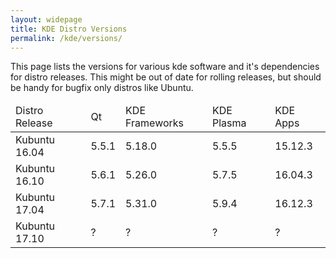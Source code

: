 ```yaml
---
layout: widepage
title: KDE Distro Versions
permalink: /kde/versions/
---
```


This page lists the versions for various kde software and it's dependencies for distro releases. This might be out of date for rolling releases, but should be handy for bugfix only distros like Ubuntu.

<table>
  <thead>
    <tr>
      <td>Distro Release</td>
      <td>Qt</td>
      <td>KDE Frameworks</td>
      <td>KDE Plasma</td>
      <td>KDE Apps</td>
    </tr>
  </thead>
  <tbody>
    <tr>
      <td>Kubuntu 16.04</td>
      <td title="qt">5.5.1</td>
      <td title="frameworks">5.18.0</td>
      <td title="plasma">5.5.5</td>
      <td title="apps">15.12.3</td>
    </tr>
    <tr>
      <td>Kubuntu 16.10</td>
      <td title="qt">5.6.1</td>
      <td title="frameworks">5.26.0</td>
      <td title="plasma">5.7.5</td>
      <td title="apps">16.04.3</td>
    </tr>
    <tr>
      <td>Kubuntu 17.04</td>
      <td title="qt">5.7.1</td>
      <td title="frameworks">5.31.0</td>
      <td title="plasma">5.9.4</td>
      <td title="apps">16.12.3</td>
    </tr>
    <tr>
      <td>Kubuntu 17.10</td>
      <td title="qt">?</td>
      <td title="frameworks">?</td>
      <td title="plasma">?</td>
      <td title="apps">?</td>
    </tr>
  </tbody>
</table>

